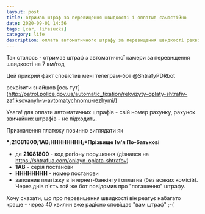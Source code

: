 ```yaml
---
layout: post
title: отримав штраф за перевищення швидкості і оплатив самостійно
date: 2020-09-01 14:56 
tags: [car, lifesucks]
category: life
description: оплата автоматичного штрафу за перевищення швидкості реквізити
---
```

Так сталось - отримав штраф з автоматичної камери за перевищення швидкості на 7 км/год

Цей прикрий факт сповістив мені телеграм-бот @ShtrafyPDRbot

реквізити знайшов 
[ось тут]
(http://patrol.police.gov.ua/automatic_fixation/rekvizyty-oplaty-shtrafiv-zafiksovanyh-v-avtomatychnomu-rezhymi/)

Увага! для оплати автоматичних штрафів - свій номер рахунку, рахунок звичайних штрафів - не підходить.

Призначення платежу повинно виглядати як

__\*;21081800;1АВ;НННННННН;*Прізвище Ім'я По-батькові__
* де **21081800** - код регіону порушення (дізнався на https://shtrafua.com/onlayn-oplata-shtrafov)
* **1АВ** - серія постанови
* __НННННННН__ - номер постанови
* заповнив платіжку в інтернет-банкінгу і оплатив (без всяких комісій). Через днів п'ять той же бот повідомив про "погашення" штрафу.

Хочу сказати, що про перевищення швидкості він реагує набагато краще - через 40 хвилин вже радісно сповіщає "вам штраф" ;-(